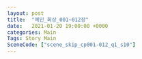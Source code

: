 ```yaml
---
layout: post
title:  "메인_회상_001~012장"
date:   2021-01-20 19:00:00 +0000
categories: Main
Tags: Story Main
SceneCode: ["scene_skip_cp001-012_q1_s10"]
---
```

